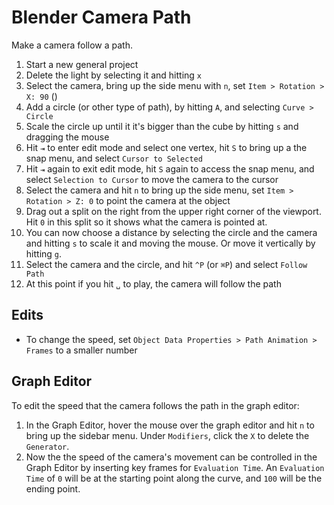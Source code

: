 # Blender Camera Path

Make a camera follow a path.

1. Start a new general project
2. Delete the light by selecting it and hitting `x`
3. Select the camera, bring up the side menu with `n`, set `Item > Rotation > X: 90` () 
4. Add a circle (or other type of path), by hitting `A`, and selecting `Curve > Circle`
5. Scale the circle up until it it's bigger than the cube by hitting `s` and dragging the mouse
6. Hit `⇥` to enter edit mode and select one vertex, hit `S` to bring up a the snap menu, and select `Cursor to Selected`
7. Hit `⇥` again to exit edit mode, hit `S` again to access the snap menu, and select `Selection to Cursor` to move the camera to the cursor
8. Select the camera and hit `n` to bring up the side menu, set `Item > Rotation > Z: 0` to point the camera at the object
9. Drag out a split on the right from the upper right corner of the viewport. Hit `0` in this split so it shows what the camera is pointed at.
10. You can now choose a distance by selecting the circle and the camera and hitting `s` to scale it and moving the mouse. Or move it vertically by hitting `g`.
11. Select the camera and the circle, and hit `^P` (or `⌘P`) and select `Follow Path`
12. At this point if you hit `␣` to play, the camera will follow the path

## Edits

- To change the speed, set `Object Data Properties > Path Animation > Frames` to a smaller number

## Graph Editor

To edit the speed that the camera follows the path in the graph editor:

1. In the Graph Editor, hover the mouse over the graph editor and hit `n` to bring up the sidebar menu. Under `Modifiers`, click the `X` to delete the `Generator`.
2. Now the the speed of the camera's movement can be controlled in the Graph Editor by inserting key frames for `Evaluation Time`. An `Evaluation Time` of `0` will be at the starting point along the curve, and `100` will be the ending point.
